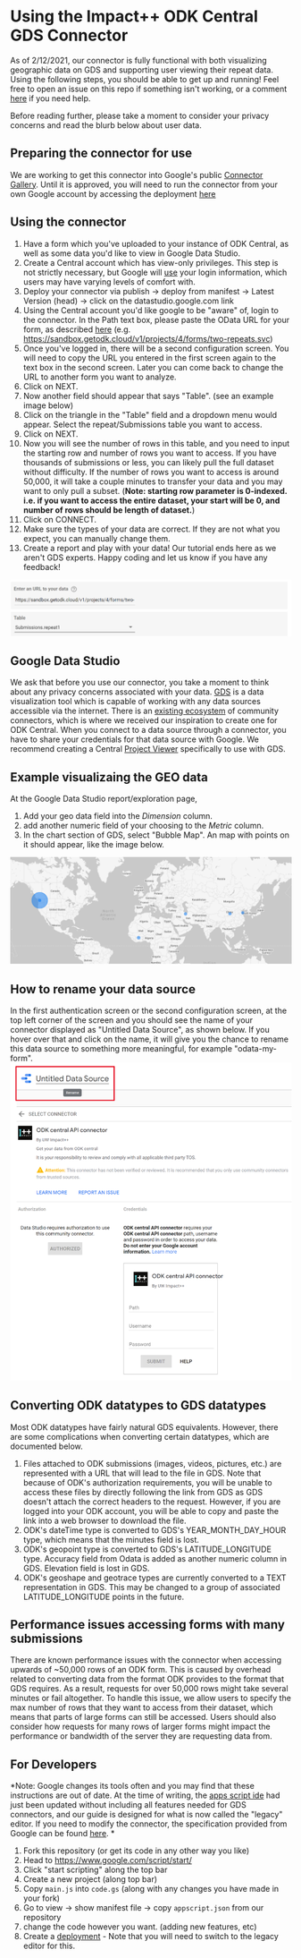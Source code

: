 # Using the Impact++ ODK Central GDS Connector
As of 2/12/2021, our connector is fully functional with both visualizing geographic data on GDS and supporting user viewing their repeat data. Using the following steps, you should be able to get up and running! Feel free to open an issue on this repo if something isn't working, or a comment [here](https://forum.getodk.org/t/create-an-odata-connector-to-use-odk-central-as-data-source-in-google-data-studio/23636/12) if you need help.

Before reading further, please take a moment to consider your privacy concerns and read the blurb below about user data.  

## Preparing the connector for use
We are working to get this connector into Google's public [Connector Gallery](https://datastudio.google.com/data). Until it is approved, you will need to run the connector from your own Google account by accessing the deployment [here](https://datastudio.google.com/datasources/create?connectorId=AKfycbz5hy64bfHz3b92xxIVm6oW59Qh6mBGGZ62x7sjmz8y4vfN4dPZjG27DhH1xmHrkbeAYw)



## Using the connector

1. Have a form which you've uploaded to your instance of ODK Central, as well as some data you'd like to view in Google Data Studio.
2. Create a Central account which has view-only privileges. This step is not strictly necessary, but Google will [use](https://support.google.com/datastudio/answer/9053467?hl=en) your login information, which users may have varying levels of comfort with.
3. Deploy your connector via publish &rarr; deploy from manifest &rarr; Latest Version (head) &rarr; click on the datastudio.google.com link
4. Using the Central account you'd like google to be "aware" of, login to the connector. In the Path text box, please paste the OData URL for your form, as described [here](https://docs.getodk.org/central-submissions/#connecting-to-submission-data-over-odata) (e.g. https://sandbox.getodk.cloud/v1/projects/4/forms/two-repeats.svc)
5. Once you've logged in, there will be a second configuration screen. You will need to copy the URL you entered in the first screen again to the text box in the second screen. Later you can come back to change the URL to another form you want to analyze.
6. Click on NEXT.
7. Now another field should appear that says "Table". (see an example image below)
8. Click on the triangle in the "Table" field and a dropdown menu would appear. Select the repeat/Submissions table you want to access.
9. Click on NEXT.
10. Now you will see the number of rows in this table, and you need to input the starting row and number of rows you want to access. If you have thousands of submissions or less, you can likely pull the full dataset without difficulty. If the number of rows you want to access is around 50,000, it will take a couple minutes to transfer your data and you may want to only pull a subset. (**Note: starting row parameter is 0-indexed. i.e. if you want to access the entire dataset, your start will be 0, and number of rows should be length of dataset.**)
11. Click on CONNECT.
12. Make sure the types of your data are correct. If they are not what you expect, you can manually change them.
13. Create a report and play with your data! Our tutorial ends here as we aren't GDS experts. Happy coding and let us know if you have any feedback!

![second configuration screen example](configuration.png)

## Google Data Studio
We ask that before you use our connector, you take a moment to think about any privacy concerns associated with your data. [GDS](https://developers.google.com/datastudio) is a data visualization tool which is capable of working with any data sources accessible via the internet. There is an [existing ecosystem](https://datastudio.google.com/data) of community connectors, which is where we received our inspiration to create one for ODK Central. When you connect to a data source through a connector, you have to share your credentials for that data source with Google. We recommend creating a Central [Project Viewer](https://docs.getodk.org/central-users/#web-user-roles) specifically to use with GDS.

## Example visualizaing the GEO data
At the Google Data Studio report/exploration page, 
1. Add your geo data field into the *Dimension* column.
2. add another numeric field of your choosing to the *Metric* column.
3. In the chart section of GDS, select "Bubble Map". An map with points on it should appear, like the image below.

![map](map.png)

## How to rename your data source
In the first authentication screen or the second configuration screen, at the top left corner of the screen and you should see the name of your connector displayed as "Untitled Data Source", as shown below. If you hover over that and click on the name, it will give you the chance to rename this data source to something more meaningful, for example "odata-my-form".
![rename data source](rename_data_source.png)

## Converting ODK datatypes to GDS datatypes
Most ODK datatypes have fairly natural GDS equivalents. However, there are some complications when converting certain datatypes, which are documented below.

1. Files attached to ODK submissions (images, videos, pictures, etc.) are represented with a URL that will lead to the file in GDS. Note that because of ODK's authorization requirements, you will be unable to access these files by directly following the link from GDS as GDS doesn't attach the correct headers to the request. However, if you are logged into your ODK account, you will be able to copy and paste the link into a web browser to download the file.
2. ODK's dateTime type is converted to GDS's YEAR_MONTH_DAY_HOUR type, which means that the minutes field is lost.
3. ODK's geopoint type is converted to GDS's LATITUDE_LONGITUDE type. Accuracy field from Odata is added as another numeric column in GDS. Elevation field is lost in GDS.
4. ODK's geoshape and geotrace types are currently converted to a TEXT representation in GDS. This may be changed to a group of associated LATITUDE_LONGITUDE points in the future.

## Performance issues accessing forms with many submissions
There are known performance issues with the connector when accessing upwards of ~50,000 rows of an ODK form. This is caused by overhead related to converting data from the format ODK provides to the format that GDS requires. As a result, requests for over 50,000 rows might take several minutes or fail altogether. To handle this issue, we allow users to specify the max number of rows that they want to access from their dataset, which means that parts of large forms can still be accessed. Users should also consider how requests for many rows of larger forms might impact the performance or bandwidth of the server they are requesting data from.

## For Developers
*Note: Google changes its tools often and you may find that these instructions are out of date. At the time of writing, the [apps script ide](https://workspaceupdates.googleblog.com/2020/12/google-apps-script-ide-better-code-editing.html) had just been updated without including all features needed for GDS connectors, and our guide is designed for what is now called the "legacy" editor. If you need to modify the connector, the specification provided from Google can be found [here](https://developers.google.com/datastudio/connector/build). *  
1. Fork this repository (or get its code in any other way you like)
2. Head to https://www.google.com/script/start/  
3. Click "start scripting" along the top bar
4. Create a new project (along top bar)
5. Copy `main.js` into `code.gs` (along with any changes you have made in your fork)
6. Go to view &rarr; show manifest file &rarr; copy `appscript.json` from our repository
7. change the code however you want. (adding new features, etc)
8. Create a [deployment](https://developers.google.com/datastudio/connector/deploy#create_separate_deployments) - Note that you will need to switch to the legacy editor for this.
